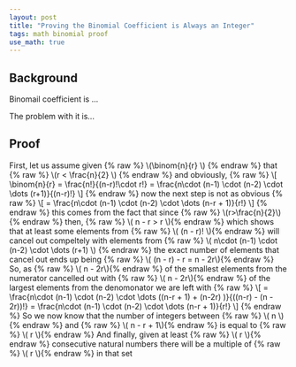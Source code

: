 ```yaml
---
layout: post
title: "Proving the Binomial Coefficient is Always an Integer"
tags: math binomial proof
use_math: true
---
```


Background
---------
Binomail coefficient is ...

The problem with it is...


Proof
----
First, let us assume given 
{% raw %} \\(\binom{n}{r} \\) {% endraw %} that 
{% raw %} \\(r < \frac{n}{2} \\) {% endraw %} 
and obviously,
{% raw %}
\\[
    \binom{n}{r}
    = \frac{n!}{(n-r)!\cdot r!}
    = \frac{n\cdot (n-1) \cdot (n-2) \cdot \dots (r+1)}{(n-r)!}
\\]
{% endraw %}
now the next step is not as obvious
{% raw %}
\\[
    = \frac{n\cdot (n-1) \cdot (n-2) \cdot \dots (n-r + 1)}{r!}
\\]
{% endraw %}
this comes from the fact that since 
{% raw %} \\(r>\frac{n}{2}\\) {% endraw %}
then, 
{% raw %} \\( n - r > r \\){% endraw %}
which shows that at least some elements from 
{% raw %} \\( (n - r)! \\){% endraw %}
will cancel out compeltely with elements from
{% raw %} \\( n\cdot (n-1) \cdot (n-2) \cdot \dots (r+1) \\) {% endraw %}
the exact number of elements that cancel out ends up being
{% raw %} \\( (n - r) - r  = n - 2r\\){% endraw %}
So, as 
{% raw %} \\( n - 2r\\){% endraw %}
of the smallest elements from the numerator cancelled out with 
{% raw %} \\( n - 2r\\){% endraw %}
of the largest elements from the denomonator we are left with
{% raw %}
\\[
    = \frac{n\cdot (n-1) \cdot (n-2) \cdot \dots ((n-r + 1) + (n-2r) )}{((n-r) - (n - 2r))!}
    = \frac{n\cdot (n-1) \cdot (n-2) \cdot \dots (n-r + 1)}{r!}
\\]
{% endraw %}
So we now know that the number of integers between 
{% raw %} \\( n \\){% endraw %}
and
{% raw %} \\( n - r + 1\\){% endraw %}
is equal to 
{% raw %} \\( r \\){% endraw %}
And finally, given at least
{% raw %} \\( r \\){% endraw %}
consecutive natural numbers there will be a multiple of 
{% raw %} \\( r \\){% endraw %}
in that set
